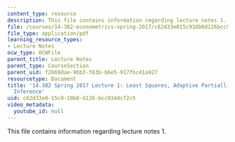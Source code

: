 ```yaml
---
content_type: resource
description: This file contains information regarding lecture notes 1.
file: /courses/14-382-econometrics-spring-2017/c62d33e015c910b0d126bcc9344cf2c5_MIT14_382S17_lec1.pdf
file_type: application/pdf
learning_resource_types:
- Lecture Notes
ocw_type: OCWFile
parent_title: Lecture Notes
parent_type: CourseSection
parent_uid: f2669dae-9bb3-f83b-b6e5-917fbc41a927
resourcetype: Document
title: '14.382 Spring 2017 Lecture 1: Least Squares, Adaptive Partialling Out, Simultaneous
  Inference'
uid: c62d33e0-15c9-10b0-d126-bcc9344cf2c5
video_metadata:
  youtube_id: null
---
```

This file contains information regarding lecture notes 1.

